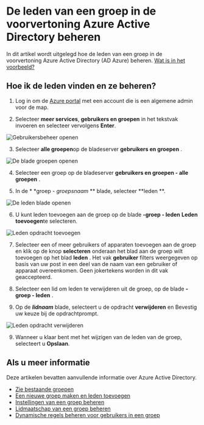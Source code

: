 <properties
    pageTitle="De leden van een groep in de voorvertoning Azure Active Directory beheren | Microsoft Azure"
    description="Hoe u gebruikers en apparaten die deel uitmaken van een groep in Active Directory Azure"
    services="active-directory"
    documentationCenter=""
    authors="curtand"
    manager="femila"
    editor=""/>

<tags
    ms.service="active-directory"
    ms.workload="identity"
    ms.tgt_pltfrm="na"
    ms.devlang="na"
    ms.topic="article"
    ms.date="09/12/2016"
    ms.author="curtand"/>


# <a name="manage-the-members-for-a-group-in-azure-active-directory-preview"></a>De leden van een groep in de voorvertoning Azure Active Directory beheren

In dit artikel wordt uitgelegd hoe de leden van een groep in de voorvertoning Azure Active Directory (AD Azure) beheren. [Wat is in het voorbeeld?](active-directory-preview-explainer.md)

## <a name="how-do-i-find-the-members-and-manage-them"></a>Hoe ik de leden vinden en ze beheren?

1.  Log in om de [Azure portal](https://portal.azure.com) met een account die is een algemene admin voor de map.

2.  Selecteer **meer services**, **gebruikers en groepen** in het tekstvak invoeren en selecteer vervolgens **Enter**.

  ![Gebruikersbeheer openen](./media/active-directory-groups-members-azure-portal/search-user-management.png)

3.  Selecteer **alle groepen**op de bladeserver **gebruikers en groepen** .

  ![De blade groepen openen](./media/active-directory-groups-members-azure-portal/view-groups-blade.png)

4. Selecteer een groep op de bladeserver **gebruikers en groepen - alle groepen** .

5. In de * *groep - *groepsnaam* ** blade, selecteer **leden **.

  ![De leden blade openen](./media/active-directory-groups-members-azure-portal/view-group-members.png)

6. U kunt leden toevoegen aan de groep op de blade **-groep - leden** **Leden toevoegen**te selecteren.

  ![Leden opdracht toevoegen](./media/active-directory-groups-members-azure-portal/add-group-members-command.png)

7. Selecteer een of meer gebruikers of apparaten toevoegen aan de groep en klik op de knop **selecteren** onderaan het blad aan de groep wilt toevoegen op het blad **leden** . Het vak **gebruiker** filters weergegeven op basis van uw post in een deel van de naam van een gebruiker of apparaat overeenkomen. Geen jokertekens worden in dit vak geaccepteerd.

8. Selecteer een lid om leden te verwijderen uit de groep, op de blade **-groep - leden** .

9. Op de ***lidnaam*** blade, selecteert u de opdracht **verwijderen** en Bevestig uw keuze bij de opdrachtprompt.

  ![Leden opdracht verwijderen](./media/active-directory-groups-members-azure-portal/remove-group-members-command.png)

9. Wanneer u klaar bent met het wijzigen van de leden van de groep, selecteert u **Opslaan**.


## <a name="additional-information"></a>Als u meer informatie

Deze artikelen bevatten aanvullende informatie over Azure Active Directory.

* [Zie bestaande groepen](active-directory-groups-view-azure-portal.md)
* [Een nieuwe groep maken en leden toevoegen](active-directory-groups-create-azure-portal.md)
* [Instellingen van een groep beheren](active-directory-groups-settings-azure-portal.md)
* [Lidmaatschap van een groep beheren](active-directory-groups-membership-azure-portal.md)
* [Dynamische regels beheren voor gebruikers in een groep](active-directory-groups-dynamic-membership-azure-portal.md)

